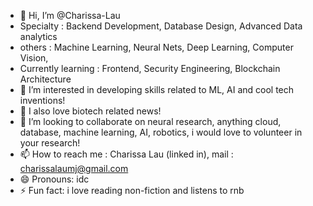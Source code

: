 - 👋 Hi, I’m @Charissa-Lau
- Specialty : Backend Development, Database Design, Advanced Data analytics
- others : Machine Learning, Neural Nets, Deep Learning, Computer Vision,
- Currently learning : Frontend, Security Engineering, Blockchain Architecture
- 👀 I’m interested in developing skills related to ML, AI and cool tech inventions!
- 🌱 I also love biotech related news!
- 💞️ I’m looking to collaborate on neural research, anything cloud, database, machine learning, AI, robotics, i would love to volunteer in your research!
- 📫 How to reach me : Charissa Lau (linked in), mail : charissalaumj@gmail.com
- 😄 Pronouns: idc
- ⚡ Fun fact: i love reading non-fiction and listens to rnb


<!---
Charissa-Lau/Charissa-Lau is a ✨ special ✨ repository because its `README.md` (this file) appears on your GitHub profile.
You can click the Preview link to take a look at your changes.
--->
